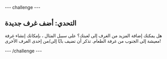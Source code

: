 \--- challenge \---

## التحدي: أضف غرف جديدة

هل يمكنك إضافة المزيد من الغرف إلى لعبتك؟ على سبيل المثال ، بإمكانك إنشاء غرفة معيشة إلى الجنوب من غرفة الطعام. تذكر أن تضيف بابًا إلى/من إحدى الغرف الأخرى!

\--- /challenge \---